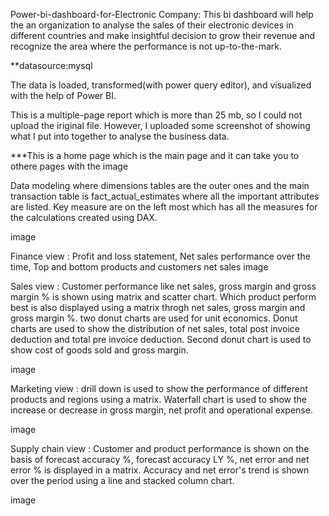 Power-bi-dashboard-for-Electronic Company:
This bi dashboard will help the an organization to analyse the sales of their electronic devices in different countries and make insightful decision to grow their revenue and recognize the area where the performance is not up-to-the-mark.

**datasource:mysql

The data is loaded, transformed(with power query editor), and visualized with the help of Power BI.

This is a multiple-page report which is more than 25 mb, so I could not upload the iriginal file. However, I uploaded some screenshot of showing what I put into together to analyse the business data.

***This is a home page which is the main page and it can take you to othere pages with the image

Data modeling where dimensions tables are the outer ones and the main transaction table is fact_actual_estimates where all the important attributes are listed. Key measure are on the left most which has all the measures for the calculations created using DAX.

image

Finance view : Profit and loss statement, Net sales performance over the time, Top and bottom products and customers net sales
image

Sales view : Customer performance like net sales, gross margin and gross margin % is shown using matrix and scatter chart. Which product perform best is also displayed using a matrix throgh net sales, gross margin and gross margin %. two donut charts are used for unit economics. Donut charts are used to show the distribution of net sales, total post invoice deduction and total pre invoice deduction. Second donut chart is used to show cost of goods sold and gross margin.

image

Marketing view : drill down is used to show the performance of different products and regions using a matrix. Waterfall chart is used to show the increase or decrease in gross margin, net profit and operational expense.

image

Supply chain view : Customer and product performance is shown on the basis of forecast accuracy %, forecast accuracy LY %, net error and net error % is displayed in a matrix. Accuracy and net error's trend is shown over the period using a line and stacked column chart.

image

